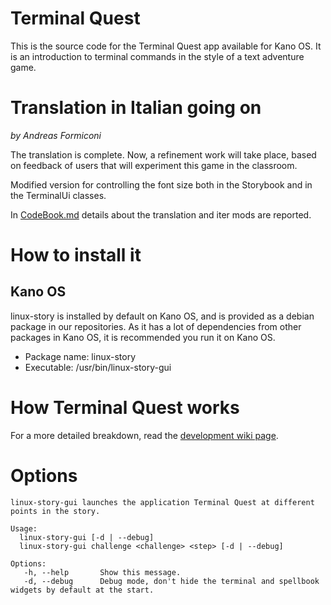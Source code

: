 
# Terminal Quest

This is the source code for the Terminal Quest app available for Kano OS.
It is an introduction to terminal commands in the style of a text adventure game.

# Translation in Italian going on

*by Andreas Formiconi*

The translation is complete. Now, a refinement work will take place, based on feedback of users that will experiment this game in the classroom. 

Modified version for controlling the font size both in the Storybook and in the TerminalUi classes.

In [CodeBook.md](https://github.com/iamarf/terminal-quest/blob/master/CodeBook.md) details about the translation and iter mods are reported.


# How to install it

## Kano OS
linux-story is installed by default on Kano OS, and is provided as a debian package in our repositories. As it has a lot of dependencies from other packages in Kano OS, it is recommended you run it on Kano OS.
 - Package name: linux-story
 - Executable: /usr/bin/linux-story-gui

# How Terminal Quest works
For a more detailed breakdown, read the [development wiki page](https://github.com/KanoComputing/linux-tutorial/wiki/Development).

# Options

```
linux-story-gui launches the application Terminal Quest at different points in the story.

Usage:
  linux-story-gui [-d | --debug]
  linux-story-gui challenge <challenge> <step> [-d | --debug]

Options:
   -h, --help       Show this message.
   -d, --debug      Debug mode, don't hide the terminal and spellbook widgets by default at the start.
```
